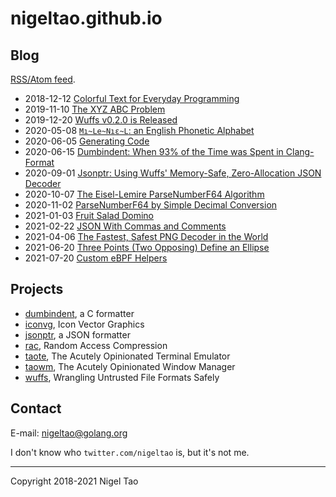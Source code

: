 # nigeltao.github.io


## Blog

[RSS/Atom feed](/feed.xml).

- 2018-12-12 [Colorful Text for Everyday Programming](./blog/2018/colorful-text.md)
- 2019-11-10 [The XYZ ABC Problem](./blog/2019/xyz-abc-problem.md)
- 2019-12-20 [Wuffs v0.2.0 is Released](./blog/2019/wuffs-v020-released.md)
- 2020-05-08 [`Mı~Le~Nıε~L`: an English Phonetic Alphabet](./blog/2020/miileeniol.md)
- 2020-06-05 [Generating Code](./blog/2020/generating-code.md)
- 2020-06-15 [Dumbindent: When 93% of the Time was Spent in Clang-Format](./blog/2020/dumbindent.md)
- 2020-09-01 [Jsonptr: Using Wuffs' Memory-Safe, Zero-Allocation JSON Decoder](./blog/2020/jsonptr.md)
- 2020-10-07 [The Eisel-Lemire ParseNumberF64 Algorithm](./blog/2020/eisel-lemire.md)
- 2020-11-02 [ParseNumberF64 by Simple Decimal Conversion](./blog/2020/parse-number-f64-simple.md)
- 2021-01-03 [Fruit Salad Domino](./blog/2021/fruit-salad-domino.md)
- 2021-02-22 [JSON With Commas and Comments](./blog/2021/json-with-commas-comments.md)
- 2021-04-06 [The Fastest, Safest PNG Decoder in the World](./blog/2021/fastest-safest-png-decoder.md)
- 2021-06-20 [Three Points (Two Opposing) Define an Ellipse](./blog/2021/three-points-define-ellipse.md)
- 2021-07-20 [Custom eBPF Helpers](./blog/2021/custom-ebpf-helpers.md)


## Projects

- [dumbindent](https://nigeltao.github.io/blog/2020/dumbindent.html), a C formatter
- [iconvg](https://github.com/google/iconvg), Icon Vector Graphics
- [jsonptr](https://nigeltao.github.io/blog/2020/jsonptr.html), a JSON formatter
- [rac](https://github.com/google/wuffs/blob/master/doc/spec/rac-spec.md), Random Access Compression
- [taote](https://github.com/nigeltao/taote), The Acutely Opinionated Terminal Emulator
- [taowm](https://github.com/nigeltao/taowm), The Acutely Opinionated Window Manager
- [wuffs](https://github.com/google/wuffs), Wrangling Untrusted File Formats Safely


## Contact

E-mail: nigeltao@golang.org

I don't know who `twitter.com/nigeltao` is, but it's not me.


---

Copyright 2018-2021 Nigel Tao
